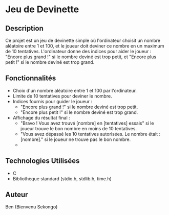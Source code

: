 # Jeu de Devinette

## Description
Ce projet est un jeu de devinette simple où l'ordinateur choisit un nombre aléatoire entre 1 et 100, et le joueur doit deviner ce nombre en un maximum de 10 tentatives. L'ordinateur donne des indices pour aider le joueur : "Encore plus grand !" si le nombre deviné est trop petit, et "Encore plus petit !" si le nombre deviné est trop grand.

## Fonctionnalités
- Choix d'un nombre aléatoire entre 1 et 100 par l'ordinateur.
- Limite de 10 tentatives pour deviner le nombre.
- Indices fournis pour guider le joueur :
  - "Encore plus grand !" si le nombre deviné est trop petit.
  - "Encore plus petit !" si le nombre deviné est trop grand.
- Affichage du résultat final :
  - "Bravo ! Vous avez trouvé [nombre] en [tentatives] essais" si le joueur trouve le bon nombre en moins de 10 tentatives.
  - "Vous avez dépassé les 10 tentatives autorisées. Le nombre était : [nombre]." si le joueur ne trouve pas le bon nombre.
  - 
## Technologies Utilisées
- C
- Bibliothèque standard (stdio.h, stdlib.h, time.h)

## Auteur
Ben (Bienvenu Sekongo)
